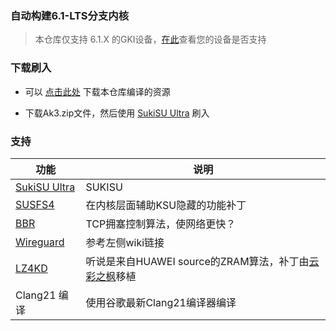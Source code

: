 ### 自动构建6.1-LTS分支内核

> 本仓库仅支持 6.1.X 的GKI设备，[在此](https://source.android.com/docs/core/architecture/kernel/gki-release-builds?hl=zh-cn)查看您的设备是否支持

### 下载刷入
- 可以 [点击此处](https://github.com/OgayCn/GKI-Kernel-Action/releases) 下载本仓库编译的资源

- 下载Ak3.zip文件，然后使用 [SukiSU Ultra](https://github.com/ShirkNeko/SukiSU-Ultra/releases) 刷入

### 支持
| 功能 | 说明 |
| --- | --- |
| [SukiSU Ultra](https://github.com/ShirkNeko/SukiSU-Ultra/releases) | SUKISU |
| [SUSFS4](https://gitlab.com/simonpunk/susfs4ksu) | 在内核层面辅助KSU隐藏的功能补丁 |
| [BBR](https://blog.thinkin.top/archives/ke-pu-bbrdao-di-shi-shi-me) | TCP拥塞控制算法，使网络更快？ |
| [Wireguard](https://zh.wikipedia.org/wiki/WireGuard) | 参考左侧wiki链接 |
| [LZ4KD](https://github.com/ShirkNeko/SukiSU_patch/tree/main/other) | 听说是来自HUAWEI source的ZRAM算法，补丁由[云彩之枫](http://www.coolapk.com/u/24963680)移植 |
| Clang21 编译 | 使用谷歌最新Clang21编译器编译 |
